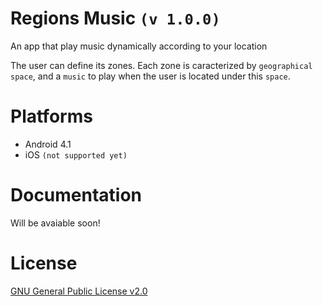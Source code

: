 # Regions Music `(v 1.0.0)`

An app that play music dynamically according to your location

The user can define its zones.
Each zone is caracterized by `geographical space`, and a `music` to play when the user is located under this `space`.

# Platforms

- Android 4.1
- iOS `(not supported yet)`

# Documentation

Will be avaiable soon!

# License
[GNU General Public License v2.0](LICENSE)